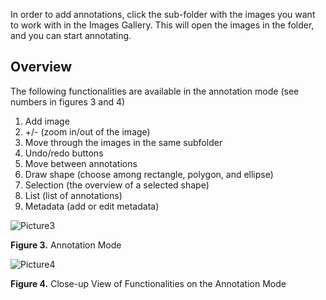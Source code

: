 In order to add annotations, click the sub-folder with the images you want to work with in the Images Gallery. This will open the images in the folder, and you can start annotating. 

## Overview

The following functionalities are available in the annotation mode (see numbers in figures 3 and 4) 
1.	Add image 
2.	+/- (zoom in/out of the image)
3.	Move through the images in the same subfolder
4.	Undo/redo buttons
5.	Move between annotations
6.	Draw shape (choose among rectangle, polygon, and ellipse)
7.	Selection (the overview of a selected shape)
8.	List (list of annotations)
9.	Metadata (add or edit metadata)

![Picture3](https://github.com/rsimon/immarkus/assets/128056738/a72e0c1d-9d7d-4009-a5a2-cc6759a412ad)

**Figure 3.** Annotation Mode

![Picture4](https://github.com/rsimon/immarkus/assets/128056738/1d67224c-33f3-4c35-90fc-3296c30aaf6d)

**Figure 4.** Close-up View of Functionalities on the Annotation Mode